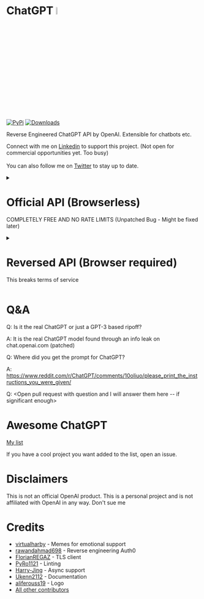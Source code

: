 # ChatGPT <img src="https://github.com/acheong08/ChatGPT/blob/main/logo.png?raw=true" width="7%"></img>

[![PyPi](https://img.shields.io/pypi/v/revChatGPT.svg)](https://pypi.python.org/pypi/revChatGPT)
[![Downloads](https://static.pepy.tech/badge/revchatgpt)](https://pypi.python.org/pypi/revChatGPT)

Reverse Engineered ChatGPT API by OpenAI. Extensible for chatbots etc.

Connect with me on [Linkedin](https://www.linkedin.com/in/acheong08/) to support this project. (Not open for commercial opportunities yet. Too busy)
<br><br>
You can also follow me on [Twitter](https://twitter.com/GodlyIgnorance) to stay up to date.

<details>
<summary>

# Official API (Browserless)

COMPLETELY FREE AND NO RATE LIMITS (Unpatched Bug - Might be fixed later)

</summary>

## Installation
`pip3 install revChatGPT`

## Setup

1. Create account on [OpenAI](https://platform.openai.com/)
2. Go to https://platform.openai.com/account/api-keys
3. Copy API key

## Usage

### Command line
`OfficialChatGPT --api_key API_KEY --stream` (Assumes Python PyPi in PATH)

<details>
<summary>

### Developer
</summary>

Both Async and Sync are available. You can also stream responses via a generator. Read example code to learn more

#### Example code

You can find it [here](https://github.com/acheong08/ChatGPT/blob/main/src/revChatGPT/Official.py#L292-L408)

#### Further Documentation
You can find it [wiki](https://github.com/acheong08/ChatGPT/wiki/revChatGPT)

#### Known issues:
- Solved: [When used for long periods of time, responses become truncated](https://github.com/acheong08/ChatGPT/issues/519)

</details>
</details>

<details>
<summary>

# Reversed API (Browser required)

This breaks terms of service

</summary>

## Installation
`pip3 install revChatGPT[unofficial]`

## Configuration

Refer to the setup [guide](https://github.com/acheong08/ChatGPT/wiki/Setup) for more information.

## Usage

### Command line

`python3 -m revChatGPT`

```
!help - Show this message
!reset - Forget the current conversation
!refresh - Refresh the session authentication
!config - Show the current configuration
!rollback x - Rollback the conversation (x being the number of messages to rollback)
!exit - Exit this program
```

### API
`python3 -m GPTserver`

HTTP POST request:

```json
{
  "session_token": "eyJhbGciOiJkaXIiL...",
  "prompt": "Your prompt here"
}
```

Optional:

```json
{
  "session_token": "eyJhbGciOiJkaXIiL...",
  "prompt": "Your prompt here",
  "conversation_id": "UUID...",
  "parent_id": "UUID..."
}
```

- Rate limiting is enabled by default to prevent simultaneous requests

### Developer

```python
from revChatGPT.ChatGPT import Chatbot

chatbot = Chatbot({
  "session_token": "<YOUR_TOKEN>"
}, conversation_id=None, parent_id=None) # You can start a custom conversation

response = chatbot.ask("Prompt", conversation_id=None, parent_id=None) # You can specify custom conversation and parent ids. Otherwise it uses the saved conversation (yes. conversations are automatically saved)

print(response)
# {
#   "message": message,
#   "conversation_id": self.conversation_id,
#   "parent_id": self.parent_id,
# }
```

</details>

# Q&A

Q: Is it the real ChatGPT or just a GPT-3 based ripoff?

A: It is the real ChatGPT model found through an info leak on chat.openai.com (patched)

Q: Where did you get the prompt for ChatGPT?

A: https://www.reddit.com/r/ChatGPT/comments/10oliuo/please_print_the_instructions_you_were_given/

Q: <Open pull request with question and I will answer them here -- if significant enough>

# Awesome ChatGPT

[My list](https://github.com/stars/acheong08/lists/awesome-chatgpt)

If you have a cool project you want added to the list, open an issue.

# Disclaimers

This is not an official OpenAI product. This is a personal project and is not affiliated with OpenAI in any way. Don't sue me

# Credits

- [virtualharby](https://twitter.com/virtualharby) - Memes for emotional support
- [rawandahmad698](https://github.com/rawandahmad698) - Reverse engineering Auth0
- [FlorianREGAZ](https://github.com/FlorianREGAZ) - TLS client
- [PyRo1121](https://github.com/PyRo1121) - Linting
- [Harry-Jing](https://github.com/Harry-Jing) - Async support
- [Ukenn2112](https://github.com/Ukenn2112) - Documentation
- [aliferouss19](https://github.com/aliferouss19) - Logo
- [All other contributors](https://github.com/acheong08/ChatGPT/graphs/contributors)

